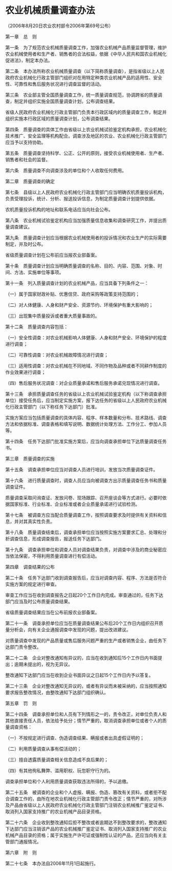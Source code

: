 # 农业机械质量调查办法

（2006年8月20日农业农村部令2006年第69号公布）



第一章　总　则



第一条　为了规范农业机械质量调查工作，加强农业机械产品质量监督管理，维护农业机械使用者和生产者、销售者的合法权益，依据《中华人民共和国农业机械化促进法》，制定本办法。

第二条　本办法所称农业机械质量调查（以下简称质量调查），是指省级以上人民政府农业机械化行政主管部门组织对在用特定种类农业机械产品的适用性、安全性、可靠性和售后服务状况进行调查监督的活动。

第三条　农业部主管全国质量调查工作，统一质量调查规范，协调跨省的质量调查，制定并组织实施全国质量调查计划，公布调查结果。

省级人民政府农业机械化行政主管部门负责本行政区域内的质量调查工作，制定并组织实施本行政区域的质量调查计划，公布调查结果。

第四条　质量调查的具体工作由省级以上农业机械试验鉴定机构承担，农业机械化技术推广、安全监理等机构配合。调查涉及地区的农业、农业机械化行政主管部门应当予以支持协助。

第五条　质量调查坚持科学、公正、公开的原则，接受农业机械使用者、生产者、销售者和社会的监督。

第六条　质量调查不向调查涉及的单位和个人收取任何费用。



第二章　质量调查的确定



第七条　县级以上人民政府农业机械化行政主管部门应当明确农机质量投诉机构，负责受理投诉，统计、分析、报送投诉信息，为制定质量调查计划提供依据。

农机质量投诉机构的地址和联系电话应当向社会公布。

第八条　农业机械试验鉴定机构应当加强质量信息收集和调查研究工作，并提出质量调查建议。

第九条　质量调查计划应当根据农业机械使用者的投诉情况和农业生产的实际需要制定，并及时公布。

省级质量调查计划在公布前应当报农业部备案。

第十条　质量调查计划应当明确质量调查的名称、目的、内容、范围、对象、时间、方法、实施单位等事项。

第十一条　列入质量调查计划的农业机械产品，应当具备下列条件之一：

（一）属于国家财政补贴、优惠信贷、政府采购等政策支持范围的；

（二）对人体健康、人身和财产安全、资源节约、环境保护有重大影响的；

（三）出现集中质量投诉或者重大质量事故的。

第十二条　质量调查内容包括：

（一）安全性调查：对农业机械影响人体健康、人身和财产安全、环境保护的程度进行调查；

（二）可靠性调查：对农业机械故障情况进行调查；

（三）适用性调查：对农业机械在不同地域、不同作物及品种或者不同耕作制度的作业效果进行调查；

（四）售后服务状况调查：对企业质量承诺和售后服务承诺兑现情况进行调查。

第十三条　承担质量调查任务的省级以上农业机械试验鉴定机构（以下称调查承担单位）接受任务后，应当制定实施方案，报下达任务的省级以上人民政府农业机械化行政主管部门（以下称任务下达部门）批准。

实施方案应当包括质量调查的具体内容、程序、样本数量和分布、技术路线、调查方法和依据标准、调查表格和填写说明、数据统计处理方法、工作分工、参加人员等。

第十四条　任务下达部门批准实施方案后，应当向调查承担单位下达质量调查任务书。



第三章　质量调查的实施



第十五条　调查承担单位应当对调查人员进行培训，发放当次质量调查证件。

第十六条　进行质量调查时，调查人员应当向被调查方出示质量调查任务书和质量调查证件。

质量调查采取问询查证、发放问卷、现场跟踪、召开座谈会等方式进行。必要时依据国家标准、行业标准、企业标准或者企业质量承诺进行试验检测。

第十七条　被调查方应当配合质量调查工作，按照调查要求及时提供有关资料和信息，并对其真实性负责。

第十八条　质量调查结束后，调查承担单位应当按照实施方案要求汇总、处理和分析调查信息，形成调查报告，报送任务下达部门。

第十九条　调查承担单位和调查人员对调查结果负责，对调查中涉及的商业秘密应当依法保密，不得利用质量调查进行有偿活动。



第四章　调查结果的公布



第二十条　任务下达部门收到调查报告后，应当对调查内容、程序、方法是否符合实施方案的规定进行审查。

审查工作应当在收到调查报告之日起20个工作日内完成。审查通过的，任务下达部门应当及时公布质量调查结果。

省级质量调查结果应当在公布前报农业部备案。

第二十一条　调查承担单位应当在质量调查结果公布后20个工作日内组织召开质量分析会，向有关企业通报调查中发现的问题，提出改进建议。

对质量调查中发现的产品质量或售后服务问题严重的生产或者销售企业，由任务下达部门责令整改。

第二十二条　企业对整改通知有异议的，应当在收到通知后15个工作日内书面提出；逾期未提出的，视为无异议。

整改通知下达部门应当在收到企业书面异议之日起15个工作日内予以答复。

第二十三条　企业对整改通知无异议的，或者有异议而未被采纳的，应当按照通知要求报告整改情况，由整改通知下达部门组织确认。



第五章　罚　则



第二十四条　调查承担单位和人员有下列情形之一的，责令改正，对单位负责人和其他直接责任人员，依法给予处分；情节严重的，取消调查承担单位或者个人的质量调查资格：

（一）不按规定进行调查、伪造调查结果、瞒报或者出具虚假证明的；

（二）利用质量调查从事有偿活动的；

（三）擅自透露质量调查相关信息造成不良后果的；

（四）有其他徇私舞弊、滥用职权、玩忽职守行为的。

调查承担单位和个人利用质量调查获取违法所得的，予以追缴。

第二十五条　被调查的企业和个人虚报、瞒报、伪造、篡改有关资料，或者拒不配合调查工作的，由所在地农业机械化行政主管部门责令改正；情节严重的，对所涉及产品由省级以上人民政府农业机械化行政主管部门注销农业机械推广鉴定证书、取消列入国家支持推广的农业机械产品目录资格。

第二十六条　企业收到整改通知后拒不整改或者逾期达不到整改要求的，整改通知下达部门应当注销该产品的农业机械推广鉴定证书、取消列入国家支持推广的农业机械产品目录的资格；属于实施生产许可证或强制性认证的产品，还应当向有关主管部门通报情况。



第六章　附　则



第二十七条　本办法自2006年11月1日起施行。